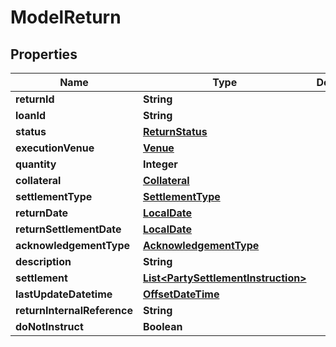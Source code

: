 # ModelReturn

## Properties
Name | Type | Description | Notes
------------ | ------------- | ------------- | -------------
**returnId** | **String** |  |  [optional]
**loanId** | **String** |  | 
**status** | [**ReturnStatus**](ReturnStatus.md) |  | 
**executionVenue** | [**Venue**](Venue.md) |  |  [optional]
**quantity** | **Integer** |  | 
**collateral** | [**Collateral**](Collateral.md) |  |  [optional]
**settlementType** | [**SettlementType**](SettlementType.md) |  |  [optional]
**returnDate** | [**LocalDate**](LocalDate.md) |  |  [optional]
**returnSettlementDate** | [**LocalDate**](LocalDate.md) |  |  [optional]
**acknowledgementType** | [**AcknowledgementType**](AcknowledgementType.md) |  |  [optional]
**description** | **String** |  |  [optional]
**settlement** | [**List&lt;PartySettlementInstruction&gt;**](PartySettlementInstruction.md) |  |  [optional]
**lastUpdateDatetime** | [**OffsetDateTime**](OffsetDateTime.md) |  | 
**returnInternalReference** | **String** |  |  [optional]
**doNotInstruct** | **Boolean** |  |  [optional]
